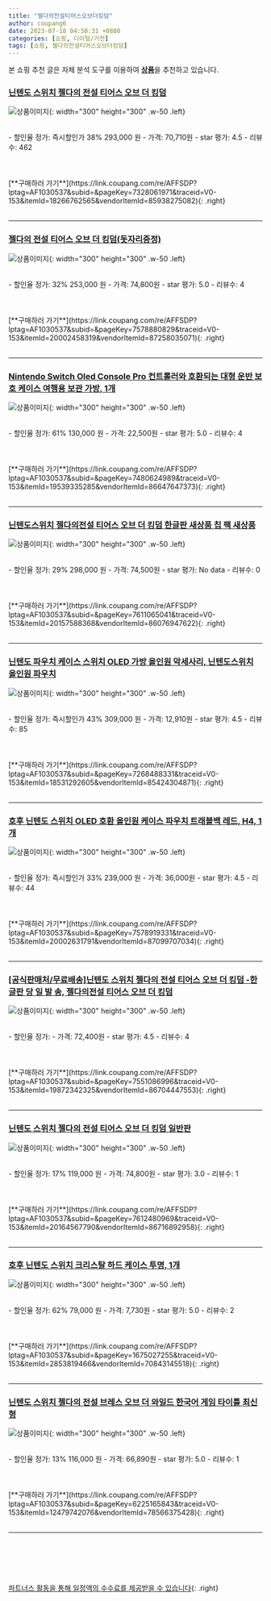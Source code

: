 ```yaml
---
title: "젤다의전설티어스오브더킹덤"
author: coupang6
date: 2023-07-18 04:50:31 +0800
categories: [쇼핑, 디이털/가전]
tags: [쇼핑, 젤다의전설티어스오브더킹덤]
---
```


본 쇼핑 추천 글은 자체 분석 도구를 이용하여 [**상품**](https://link.coupang.com/a/bao1ui)을 추천하고 있습니다.

### [닌텐도 스위치 젤다의 전설 티어스 오브 더 킹덤](https://link.coupang.com/re/AFFSDP?lptag=AF1030537&subid=&pageKey=7328061971&traceid=V0-153&itemId=18266762565&vendorItemId=85938275082)

![상품이미지](https://thumbnail9.coupangcdn.com/thumbnails/remote/230x230ex/image/vendor_inventory/6a51/a7d311f100c2460cb2dbf262ca62adab969febc932dbcbe52e7a8eb9267e.jpg){: width="300" height="300" .w-50 .left}


<br>
- 할인율 정가: 즉시할인가 38%  293,000   원
- 가격: 70,710원
- star 평가: 4.5
- 리뷰수: 462
<br>
<br>
<br>
<br>
[**구매하러 가기**](https://link.coupang.com/re/AFFSDP?lptag=AF1030537&subid=&pageKey=7328061971&traceid=V0-153&itemId=18266762565&vendorItemId=85938275082){: .right}
<br>
<br>

---

### [젤다의 전설 티어스 오브 더 킹덤(돗자리증정)](https://link.coupang.com/re/AFFSDP?lptag=AF1030537&subid=&pageKey=7578880829&traceid=V0-153&itemId=20002458319&vendorItemId=87258035071)

![상품이미지](https://thumbnail8.coupangcdn.com/thumbnails/remote/230x230ex/image/vendor_inventory/fe1f/a78e2f3121b67f6a5e0e6976eca062c223facbc020b7ffb084733248c32f.jpg){: width="300" height="300" .w-50 .left}


<br>
- 할인율 정가: 32%  253,000   원
- 가격: 74,800원
- star 평가: 5.0
- 리뷰수: 4
<br>
<br>
<br>
<br>
[**구매하러 가기**](https://link.coupang.com/re/AFFSDP?lptag=AF1030537&subid=&pageKey=7578880829&traceid=V0-153&itemId=20002458319&vendorItemId=87258035071){: .right}
<br>
<br>

---

### [Nintendo Switch Oled Console Pro 컨트롤러와 호환되는 대형 운반 보호 케이스 여행용 보관 가방, 1개](https://link.coupang.com/re/AFFSDP?lptag=AF1030537&subid=&pageKey=7480624989&traceid=V0-153&itemId=19539335285&vendorItemId=86647647373)

![상품이미지](https://thumbnail6.coupangcdn.com/thumbnails/remote/230x230ex/image/vendor_inventory/76c9/ecc106ad737ab59a4c76ebedf1ed04fe5496ab4c37ba4e38834f0f94af4e.jpg){: width="300" height="300" .w-50 .left}


<br>
- 할인율 정가: 61%  130,000   원
- 가격: 22,500원
- star 평가: 5.0
- 리뷰수: 4
<br>
<br>
<br>
<br>
[**구매하러 가기**](https://link.coupang.com/re/AFFSDP?lptag=AF1030537&subid=&pageKey=7480624989&traceid=V0-153&itemId=19539335285&vendorItemId=86647647373){: .right}
<br>
<br>

---

### [닌텐도스위치 젤다의전설 티어스 오브 더 킹덤 한글판 새상품 칩 팩 새상품](https://link.coupang.com/re/AFFSDP?lptag=AF1030537&subid=&pageKey=7611065041&traceid=V0-153&itemId=20157588368&vendorItemId=86076947622)

![상품이미지](https://thumbnail8.coupangcdn.com/thumbnails/remote/230x230ex/image/vendor_inventory/7224/17b67a1b47bcb125f689b0e27d3edd1e3ad7dfcf8a28950891dd6b6296ad.jpg){: width="300" height="300" .w-50 .left}


<br>
- 할인율 정가: 29%  298,000   원
- 가격: 74,500원
- star 평가: No data
- 리뷰수: 0
<br>
<br>
<br>
<br>
[**구매하러 가기**](https://link.coupang.com/re/AFFSDP?lptag=AF1030537&subid=&pageKey=7611065041&traceid=V0-153&itemId=20157588368&vendorItemId=86076947622){: .right}
<br>
<br>

---

### [닌텐도 파우치 케이스 스위치 OLED 가방 올인원 악세사리, 닌텐도스위치 올인원 파우치](https://link.coupang.com/re/AFFSDP?lptag=AF1030537&subid=&pageKey=7268488331&traceid=V0-153&itemId=18531292605&vendorItemId=85424304871)

![상품이미지](https://thumbnail8.coupangcdn.com/thumbnails/remote/230x230ex/image/vendor_inventory/1bec/7ce7bfaf0e0d2a988f2343d65e30ec689f1afd1b4aafe936ecb9fc39ec5c.jpg){: width="300" height="300" .w-50 .left}


<br>
- 할인율 정가: 즉시할인가 43%  309,000   원
- 가격: 12,910원
- star 평가: 4.5
- 리뷰수: 85
<br>
<br>
<br>
<br>
[**구매하러 가기**](https://link.coupang.com/re/AFFSDP?lptag=AF1030537&subid=&pageKey=7268488331&traceid=V0-153&itemId=18531292605&vendorItemId=85424304871){: .right}
<br>
<br>

---

### [호후 닌텐도 스위치 OLED 호환 올인원 케이스 파우치 트래블백 레드, H4, 1개](https://link.coupang.com/re/AFFSDP?lptag=AF1030537&subid=&pageKey=7578919331&traceid=V0-153&itemId=20002631791&vendorItemId=87099707034)

![상품이미지](https://thumbnail8.coupangcdn.com/thumbnails/remote/230x230ex/image/retail/images/2023/09/06/15/9/b691ae0d-42fb-4cfe-ab07-cdc2b24046a9.jpg){: width="300" height="300" .w-50 .left}


<br>
- 할인율 정가: 즉시할인가 33%  239,000   원
- 가격: 36,000원
- star 평가: 4.5
- 리뷰수: 44
<br>
<br>
<br>
<br>
[**구매하러 가기**](https://link.coupang.com/re/AFFSDP?lptag=AF1030537&subid=&pageKey=7578919331&traceid=V0-153&itemId=20002631791&vendorItemId=87099707034){: .right}
<br>
<br>

---

### [[공식판매처/무료배송]닌텐도 스위치 젤다의 전설 티어스 오브 더 킹덤 -한글판 당 일 발 송, 젤다의전설 티어스 오브 더 킹덤](https://link.coupang.com/re/AFFSDP?lptag=AF1030537&subid=&pageKey=7551086996&traceid=V0-153&itemId=19872342325&vendorItemId=86704447553)

![상품이미지](https://thumbnail7.coupangcdn.com/thumbnails/remote/230x230ex/image/vendor_inventory/a2d7/80a9b47541d92baf11f39fdaef2821cdfe7aeeacf293a321bcffa984657f.png){: width="300" height="300" .w-50 .left}


<br>
- 할인율 정가: 
- 가격: 72,400원
- star 평가: 4.5
- 리뷰수: 4
<br>
<br>
<br>
<br>
[**구매하러 가기**](https://link.coupang.com/re/AFFSDP?lptag=AF1030537&subid=&pageKey=7551086996&traceid=V0-153&itemId=19872342325&vendorItemId=86704447553){: .right}
<br>
<br>

---

### [닌텐도 스위치 젤다의 전설 티어스 오브 더 킹덤 일반판](https://link.coupang.com/re/AFFSDP?lptag=AF1030537&subid=&pageKey=7612480969&traceid=V0-153&itemId=20164567790&vendorItemId=86716892958)

![상품이미지](https://thumbnail9.coupangcdn.com/thumbnails/remote/230x230ex/image/vendor_inventory/5392/582131fd288481e5a8bbf45eb388e4bea4b641129b06e0ab076fbb6b31b1.jpg){: width="300" height="300" .w-50 .left}


<br>
- 할인율 정가: 17%  119,000   원
- 가격: 74,800원
- star 평가: 3.0
- 리뷰수: 1
<br>
<br>
<br>
<br>
[**구매하러 가기**](https://link.coupang.com/re/AFFSDP?lptag=AF1030537&subid=&pageKey=7612480969&traceid=V0-153&itemId=20164567790&vendorItemId=86716892958){: .right}
<br>
<br>

---

### [호후 닌텐도 스위치 크리스탈 하드 케이스 투명, 1개](https://link.coupang.com/re/AFFSDP?lptag=AF1030537&subid=&pageKey=1675027255&traceid=V0-153&itemId=2853819466&vendorItemId=70843145518)

![상품이미지](https://thumbnail6.coupangcdn.com/thumbnails/remote/230x230ex/image/retail/images/7802533888964324-5f668d74-1d93-4d02-b4eb-3806ecfbe76a.jpg){: width="300" height="300" .w-50 .left}


<br>
- 할인율 정가: 62%  79,000   원
- 가격: 7,730원
- star 평가: 5.0
- 리뷰수: 2
<br>
<br>
<br>
<br>
[**구매하러 가기**](https://link.coupang.com/re/AFFSDP?lptag=AF1030537&subid=&pageKey=1675027255&traceid=V0-153&itemId=2853819466&vendorItemId=70843145518){: .right}
<br>
<br>

---

### [닌텐도 스위치 젤다의 전설 브레스 오브 더 와일드 한국어 게임 타이틀 최신형](https://link.coupang.com/re/AFFSDP?lptag=AF1030537&subid=&pageKey=6225165843&traceid=V0-153&itemId=12479742076&vendorItemId=78566375428)

![상품이미지](https://thumbnail10.coupangcdn.com/thumbnails/remote/230x230ex/image/vendor_inventory/eb57/3003daa37efc99f97f12c5f843957ec6e02bdb3b459cfc75f499b161b2b1.jpg){: width="300" height="300" .w-50 .left}


<br>
- 할인율 정가: 13%  116,000   원
- 가격: 66,890원
- star 평가: 5.0
- 리뷰수: 1
<br>
<br>
<br>
<br>
[**구매하러 가기**](https://link.coupang.com/re/AFFSDP?lptag=AF1030537&subid=&pageKey=6225165843&traceid=V0-153&itemId=12479742076&vendorItemId=78566375428){: .right}
<br>
<br>

---
<br><br><br><br><br> [파트너스 활동을 통해 일정액의 수수료를 제공받을 수 있습니다](https://link.coupang.com/a/bao1ui){: .right}